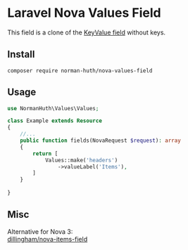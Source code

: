 # Laravel Nova Values Field

This field is a clone of the [KeyValue field](https://nova.laravel.com/docs/4.0/resources/fields.html#keyvalue-field) without keys.

## Install
```
composer require norman-huth/nova-values-field
```

## Usage
```php
use NormanHuth\Values\Values;

class Example extends Resource
{
    //...
    public function fields(NovaRequest $request): array
    {
        return [
            Values::make('headers')
                ->valueLabel('Items'),
        ]
    }
        
}
```

## Misc
Alternative for Nova 3:  
[dillingham/nova-items-field](https://github.com/dillingham/nova-items-field)
